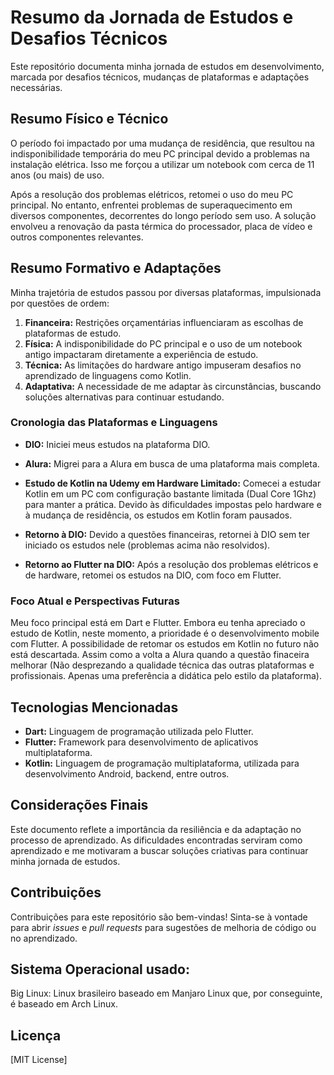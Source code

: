 # Resumo da Jornada de Estudos e Desafios Técnicos

Este repositório documenta minha jornada de estudos em desenvolvimento, marcada por desafios técnicos, mudanças de plataformas e adaptações necessárias.

## Resumo Físico e Técnico

O período foi impactado por uma mudança de residência, que resultou na indisponibilidade temporária do meu PC principal devido a problemas na instalação elétrica. Isso me forçou a utilizar um notebook com cerca de 11 anos (ou mais) de uso.

Após a resolução dos problemas elétricos, retomei o uso do meu PC principal. No entanto, enfrentei problemas de superaquecimento em diversos componentes, decorrentes do longo período sem uso. A solução envolveu a renovação da pasta térmica do processador, placa de vídeo e outros componentes relevantes.

## Resumo Formativo e Adaptações

Minha trajetória de estudos passou por diversas plataformas, impulsionada por questões de ordem:

1.  **Financeira:** Restrições orçamentárias influenciaram as escolhas de plataformas de estudo.
2.  **Física:** A indisponibilidade do PC principal e o uso de um notebook antigo impactaram diretamente a experiência de estudo.
3.  **Técnica:** As limitações do hardware antigo impuseram desafios no aprendizado de linguagens como Kotlin.
4.  **Adaptativa:** A necessidade de me adaptar às circunstâncias, buscando soluções alternativas para continuar estudando.

### Cronologia das Plataformas e Linguagens

*   **DIO:** Iniciei meus estudos na plataforma DIO.
*   **Alura:** Migrei para a Alura em busca de uma plataforma mais completa.

*   **Estudo de Kotlin na Udemy em Hardware Limitado:** Comecei a estudar Kotlin em um PC com configuração bastante limitada (Dual Core 1Ghz) para manter a prática. Devido às dificuldades impostas pelo hardware e à mudança de residência, os estudos em Kotlin foram pausados.
*   **Retorno à DIO:** Devido a questões financeiras, retornei à DIO sem ter iniciado os estudos nele (problemas acima não resolvidos).  
* **Retorno ao Flutter na DIO:** Após a resolução dos problemas elétricos e de hardware, retomei os estudos na DIO, com foco em Flutter.

### Foco Atual e Perspectivas Futuras

Meu foco principal está em Dart e Flutter.
Embora eu tenha apreciado o estudo de Kotlin, neste momento, a prioridade é o desenvolvimento mobile com Flutter.
A possibilidade de retomar os estudos em Kotlin no futuro não está descartada.
Assim como a volta a Alura quando a questão finaceira melhorar (Não desprezando a qualidade técnica das outras plataformas e profissionais.
Apenas uma preferência a didática pelo estilo da plataforma).

## Tecnologias Mencionadas

*   **Dart:** Linguagem de programação utilizada pelo Flutter.
*   **Flutter:** Framework para desenvolvimento de aplicativos multiplataforma.
*   **Kotlin:** Linguagem de programação multiplataforma, utilizada para desenvolvimento Android, backend, entre outros.

## Considerações Finais

Este documento reflete a importância da resiliência e da adaptação no processo de aprendizado. As dificuldades encontradas serviram como aprendizado e me motivaram a buscar soluções criativas para continuar minha jornada de estudos.

## Contribuições

Contribuições para este repositório são bem-vindas!
Sinta-se à vontade para abrir *issues* e *pull requests* para sugestões de melhoria de código ou no aprendizado.

## Sistema Operacional usado:
Big Linux: Linux brasileiro baseado em Manjaro Linux que, por conseguinte, é baseado em Arch Linux.

## Licença

[MIT License]
